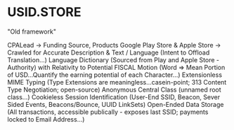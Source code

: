 # USID.STORE
"Old framework"

CPALead -> Funding Source, Products
Google Play Store & Apple Store -> Crawled for Accurate Description & Text / Language (Intent to Offload Translation...)
Language Dictionary (Sourced from Play and Apple Store - Authority) with Relativity to Potential FISCAL Motion (Word => Mean Portion of USD...Quantify the earning potential of each Character...)
Extensionless MIME Typing (Type Extensions are meaningless...casein-point; 313 Content Type Negotiation; open-source)
Anonymous Central Class (unnamed root class...)
Cookieless Session Identification (User-End SSID, Beacon, Sever Sided Events, Beacons/Bounce, UUID LinkSets)
Open-Ended Data Storage (All transactions, accessible publically - exposes last SSID; payments locked to Email Address...)
